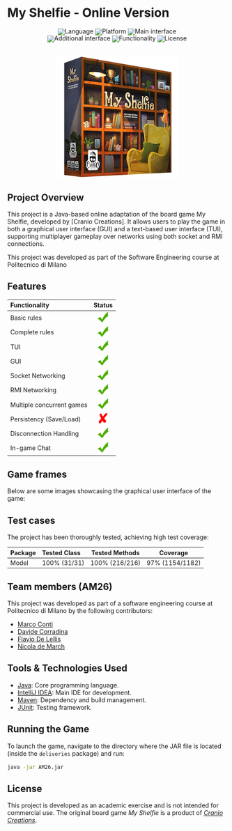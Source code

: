 # My Shelfie - Online Version

<div align="center" style="line-height: 1;">
   <img alt="Language" src="https://img.shields.io/badge/Language-Java-536af5?color=green" style="display: inline-block; vertical-align: middle;"/>
   <img alt="Platform" src="https://img.shields.io/badge/Platform-IntelliJ IDEA-536af5?color=blue" style="display: inline-block; vertical-align: middle;"/>
   <img alt="Main interface" src="https://img.shields.io/badge/Main interface-GUI-brightgreen" style="display: inline-block; vertical-align: middle;"/>
</div>

<div align="center" style="line-height: 1;">
   <img alt="Additional interface" src="https://img.shields.io/badge/Additional interface-TUI-536af5?color=red" style="display: inline-block; vertical-align: middle;"/>
   <img alt="Functionality" src="https://img.shields.io/badge/Functionality-Multigame-536af5?color=536af5" style="display: inline-block; vertical-align: middle;"/>
   <img alt="License" src="https://img.shields.io/badge/License-MIT-ffc107?color=ffc107" style="display: inline-block; vertical-align: middle;"/>
</div>

<p align="center">
    <br>
    <img src="src/main/resources/Images/assets/Boxnoshadow280x280.png"/>
<p>

## Project Overview
This project is a Java-based online adaptation of the board game My Shelfie, developed by [Cranio Creations].
It allows users to play the game in both a graphical user interface (GUI) and a text-based user interface (TUI), supporting multiplayer gameplay over networks using both socket and RMI connections.

This project was developed as part of the Software Engineering course at Politecnico di Milano

## Features
| Functionality                | Status                                                     |
|:-----------------------------|:----------------------------------------------------------:|
| Basic rules                  |   ![alt text](src/main/resources/Images/assets/tick.png)   |
| Complete rules               |   ![alt text](src/main/resources/Images/assets/tick.png)   |
| TUI                          |   ![alt text](src/main/resources/Images/assets/tick.png)   |
| GUI                          |   ![alt text](src/main/resources/Images/assets/tick.png)   |
| Socket Networking            |   ![alt text](src/main/resources/Images/assets/tick.png)   |
| RMI Networking               |   ![alt text](src/main/resources/Images/assets/tick.png)   |
| Multiple concurrent games    |   ![alt text](src/main/resources/Images/assets/tick.png)   |
| Persistency (Save/Load)      |   ![alt text](src/main/resources/Images/assets/cross.png)  |
| Disconnection Handling       |   ![alt text](src/main/resources/Images/assets/tick.png)   |
| In-game Chat                 |   ![alt text](src/main/resources/Images/assets/tick.png)   |

## Game frames 
Below are some images showcasing the graphical user interface of the game:

## Test cases
The project has been thoroughly tested, achieving high test coverage:

| Package     | Tested Class | Tested Methods | Coverage       |
|:------------|:-------------|:--------------:|:--------------:|
| Model       | 100% (31/31) | 100% (216/216)  | 97% (1154/1182) |

## Team members (AM26)
This project was developed as part of a software engineering course at Politecnico di Milano by the following contributors:
* [Marco Conti](https://github.com/C0NN)
* [Davide Corradina](https://github.com/CorraPiano)
* [Flavio De Lellis](https://github.com/flaviodelellis)
* [Nicola de March](https://github.com/nicola-de-march)

## Tools & Technologies Used
- [Java](https://www.java.com/): Core programming language.
- [IntelliJ IDEA](https://www.jetbrains.com/idea/): Main IDE for development.
- [Maven](https://maven.apache.org/): Dependency and build management.
- [JUnit](https://junit.org/): Testing framework.

## Running the Game
To launch the game, navigate to the directory where the JAR file is located (inside the `deliveries` package) and run:
```sh
java -jar AM26.jar
```

## License
This project is developed as an academic exercise and is not intended for commercial use. The original board game *My Shelfie* is a product of [_Cranio Creations_].

[_Cranio Creations_]: https://www.craniocreations.it/
